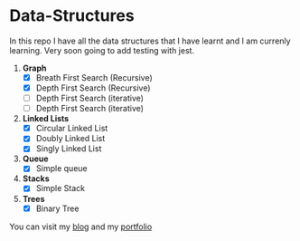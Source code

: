 # Data-Structures
In this repo I have all the data structures that I have learnt and I am currenly learning.
Very soon going to add testing with jest.

1. **Graph**
    * [x] Breath First Search (Recursive)
    * [x] Depth First Search (Recursive)
    * [ ] Depth First Search (iterative)
    * [ ] Depth First Search (iterative)
2. **Linked Lists**
    * [x] Circular Linked List
    * [x] Doubly Linked List
    * [x] Singly Linked List
3. **Queue**
    * [x] Simple queue
4. **Stacks**
    * [x] Simple Stack
5. **Trees**
    * [x] Binary Tree

You can visit my [blog](https://letsbug.com/) and my [portfolio](https://hello.letsbug.com/)
